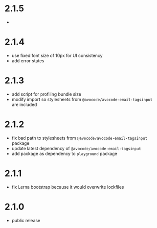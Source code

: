 # 2.1.5

-

# 2.1.4

- use fixed font size of 10px for UI consistency
- add error states

# 2.1.3

- add script for profiling bundle size
- modify import so stylesheets from `@avocode/avocode-email-tagsinput`
  are included

# 2.1.2

- fix bad path to stylesheets from `@avocode/avocode-email-tagsinput` package
- update latest dependency of `@avocode/avocode-email-tagsinput`
- add package as dependency to `playground` package

# 2.1.1

- fix Lerna bootstrap because it would overwrite lockfiles

# 2.1.0

- public  release
